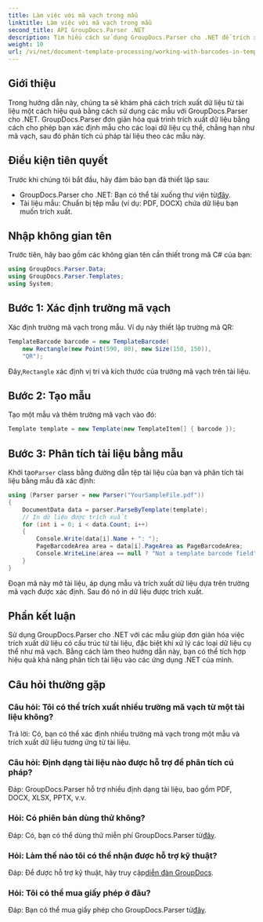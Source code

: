 ```yaml
---
title: Làm việc với mã vạch trong mẫu
linktitle: Làm việc với mã vạch trong mẫu
second_title: API GroupDocs.Parser .NET
description: Tìm hiểu cách sử dụng GroupDocs.Parser cho .NET để trích xuất dữ liệu có cấu trúc từ tài liệu bằng các mẫu. Đơn giản hóa việc trích xuất dữ liệu với các trường mã vạch.
weight: 10
url: /vi/net/document-template-processing/working-with-barcodes-in-templates/
---
```

## Giới thiệu
Trong hướng dẫn này, chúng ta sẽ khám phá cách trích xuất dữ liệu từ tài liệu một cách hiệu quả bằng cách sử dụng các mẫu với GroupDocs.Parser cho .NET. GroupDocs.Parser đơn giản hóa quá trình trích xuất dữ liệu bằng cách cho phép bạn xác định mẫu cho các loại dữ liệu cụ thể, chẳng hạn như mã vạch, sau đó phân tích cú pháp tài liệu theo các mẫu này.
## Điều kiện tiên quyết
Trước khi chúng tôi bắt đầu, hãy đảm bảo bạn đã thiết lập sau:
-  GroupDocs.Parser cho .NET: Bạn có thể tải xuống thư viện từ[đây](https://releases.groupdocs.com/parser/net/).
- Tài liệu mẫu: Chuẩn bị tệp mẫu (ví dụ: PDF, DOCX) chứa dữ liệu bạn muốn trích xuất.

## Nhập không gian tên
Trước tiên, hãy bao gồm các không gian tên cần thiết trong mã C# của bạn:
```csharp
using GroupDocs.Parser.Data;
using GroupDocs.Parser.Templates;
using System;
```
## Bước 1: Xác định trường mã vạch
Xác định trường mã vạch trong mẫu. Ví dụ này thiết lập trường mã QR:
```csharp
TemplateBarcode barcode = new TemplateBarcode(
    new Rectangle(new Point(590, 80), new Size(150, 150)),
    "QR");
```
 Đây,`Rectangle` xác định vị trí và kích thước của trường mã vạch trên tài liệu.
## Bước 2: Tạo mẫu
Tạo một mẫu và thêm trường mã vạch vào đó:
```csharp
Template template = new Template(new TemplateItem[] { barcode });
```
## Bước 3: Phân tích tài liệu bằng mẫu
 Khởi tạo`Parser` class bằng đường dẫn tệp tài liệu của bạn và phân tích tài liệu bằng mẫu đã xác định:
```csharp
using (Parser parser = new Parser("YourSampleFile.pdf"))
{
    DocumentData data = parser.ParseByTemplate(template);
    // In dữ liệu được trích xuất
    for (int i = 0; i < data.Count; i++)
    {
        Console.Write(data[i].Name + ": ");
        PageBarcodeArea area = data[i].PageArea as PageBarcodeArea;
        Console.WriteLine(area == null ? "Not a template barcode field" : area.Value);
    }
}
```
Đoạn mã này mở tài liệu, áp dụng mẫu và trích xuất dữ liệu dựa trên trường mã vạch được xác định. Sau đó nó in dữ liệu được trích xuất.

## Phần kết luận
Sử dụng GroupDocs.Parser cho .NET với các mẫu giúp đơn giản hóa việc trích xuất dữ liệu có cấu trúc từ tài liệu, đặc biệt khi xử lý các loại dữ liệu cụ thể như mã vạch. Bằng cách làm theo hướng dẫn này, bạn có thể tích hợp hiệu quả khả năng phân tích tài liệu vào các ứng dụng .NET của mình.

## Câu hỏi thường gặp
### Câu hỏi: Tôi có thể trích xuất nhiều trường mã vạch từ một tài liệu không?
Trả lời: Có, bạn có thể xác định nhiều trường mã vạch trong một mẫu và trích xuất dữ liệu tương ứng từ tài liệu.
### Câu hỏi: Định dạng tài liệu nào được hỗ trợ để phân tích cú pháp?
Đáp: GroupDocs.Parser hỗ trợ nhiều định dạng tài liệu, bao gồm PDF, DOCX, XLSX, PPTX, v.v.
### Hỏi: Có phiên bản dùng thử không?
 Đáp: Có, bạn có thể dùng thử miễn phí GroupDocs.Parser từ[đây](https://releases.groupdocs.com/).
### Hỏi: Làm thế nào tôi có thể nhận được hỗ trợ kỹ thuật?
 Đáp: Để được hỗ trợ kỹ thuật, hãy truy cập[diễn đàn GroupDocs](https://forum.groupdocs.com/c/parser/17).
### Hỏi: Tôi có thể mua giấy phép ở đâu?
 Đáp: Bạn có thể mua giấy phép cho GroupDocs.Parser từ[đây](https://purchase.groupdocs.com/buy).